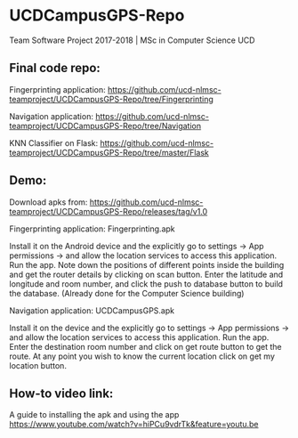 # UCDCampusGPS-Repo

Team Software Project 2017-2018 | MSc in Computer Science UCD

## Final code repo: 

Fingerprinting application: https://github.com/ucd-nlmsc-teamproject/UCDCampusGPS-Repo/tree/Fingerprinting

Navigation application: https://github.com/ucd-nlmsc-teamproject/UCDCampusGPS-Repo/tree/Navigation

KNN Classifier on Flask: https://github.com/ucd-nlmsc-teamproject/UCDCampusGPS-Repo/tree/master/Flask

## Demo:

Download apks from: https://github.com/ucd-nlmsc-teamproject/UCDCampusGPS-Repo/releases/tag/v1.0

Fingerprinting application: Fingerprinting.apk

Install it on the Android device and the explicitly go to settings -> App permissions -> and allow the location services to access this application. Run the app. Note down the positions of different points inside the building and get the router details by clicking on scan button. Enter the latitude and longitude and room number, and click the push to database button to build the database. (Already done for the Computer Science building)

Navigation application: UCDCampusGPS.apk

Install it on the device and the explicitly go to settings -> App permissions -> and allow the location services to access this application. Run the app. Enter the destination room number and click on get route button to get the route. At any point you wish to know the current location click on get my location button.

## How-to video link:
A guide to installing the apk and using the app
 
https://www.youtube.com/watch?v=hiPCu9vdrTk&feature=youtu.be
